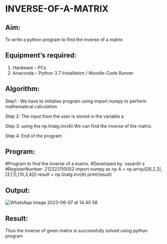 # INVERSE-OF-A-MATRIX
## Aim:
To write a python program to find the inverse of a matrix
## Equipment’s required:
1. 	Hardware – PCs
2. 	Anaconda – Python 3.7 Installation / Moodle-Code Runner
## Algorithm:
Step1 :
We have to initialise program using import numpy to perform mathematical calculation

Step 2:
The input from the user is stored in the variable a

Step 3:
using the np.linalg.inv(A).We can find the inverse of the matrix.

Step 4:
End of the program

## Program:
#Program to find the inverse of a matrix.
#Developed by: vasanth s
#RegisterNumber: 212222110052
import numpy as np
A = np.array([[6,2,3],[3,1,1],[10,3,4]])
result = np.linalg.inv(A)
print(result)

## Output:
![WhatsApp Image 2023-06-07 at 14 40 58](https://github.com/vasanth0908/INVERSE-OF-A-MATRIX/assets/122000018/79c6bfa0-2c15-4542-ab4f-aa247e4d5590)

## Result:
Thus the inverse of given matrix is successfully solved using python program

